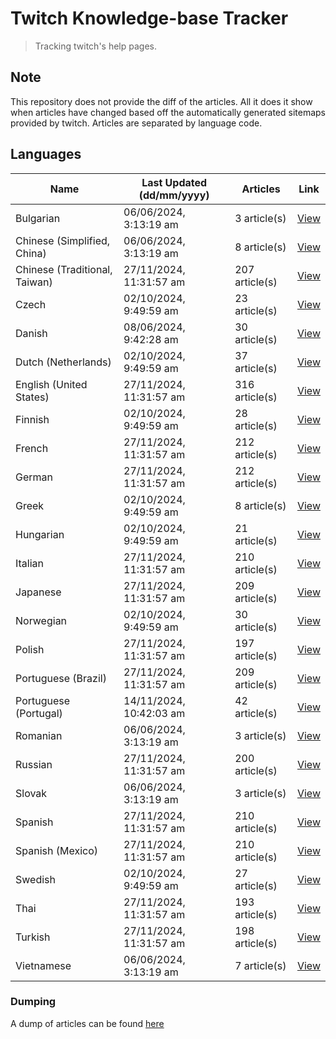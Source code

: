 # Twitch Knowledge-base Tracker
> Tracking twitch's help pages. 

## Note
This repository does not provide the diff of the articles. All it does it show when articles have changed based
off the automatically generated sitemaps provided by twitch. Articles are separated by language code.

## Languages

| Name                          | Last Updated (dd/mm/yyyy) | Articles       | Link                   |
|-------------------------------|---------------------------|----------------|------------------------|
| Bulgarian                     | 06/06/2024, 3:13:19 am    | 3 article(s)   | [View](docs/bg.md)     |
| Chinese (Simplified, China)   | 06/06/2024, 3:13:19 am    | 8 article(s)   | [View](docs/zh_CN.md)  |
| Chinese (Traditional, Taiwan) | 27/11/2024, 11:31:57 am   | 207 article(s) | [View](docs/zh_TW.md)  |
| Czech                         | 02/10/2024, 9:49:59 am    | 23 article(s)  | [View](docs/cs.md)     |
| Danish                        | 08/06/2024, 9:42:28 am    | 30 article(s)  | [View](docs/da.md)     |
| Dutch (Netherlands)           | 02/10/2024, 9:49:59 am    | 37 article(s)  | [View](docs/nl_NL.md)  |
| English (United States)       | 27/11/2024, 11:31:57 am   | 316 article(s) | [View](docs/en_US.md)  |
| Finnish                       | 02/10/2024, 9:49:59 am    | 28 article(s)  | [View](docs/fi.md)     |
| French                        | 27/11/2024, 11:31:57 am   | 212 article(s) | [View](docs/fr.md)     |
| German                        | 27/11/2024, 11:31:57 am   | 212 article(s) | [View](docs/de.md)     |
| Greek                         | 02/10/2024, 9:49:59 am    | 8 article(s)   | [View](docs/el.md)     |
| Hungarian                     | 02/10/2024, 9:49:59 am    | 21 article(s)  | [View](docs/hu.md)     |
| Italian                       | 27/11/2024, 11:31:57 am   | 210 article(s) | [View](docs/it.md)     |
| Japanese                      | 27/11/2024, 11:31:57 am   | 209 article(s) | [View](docs/ja.md)     |
| Norwegian                     | 02/10/2024, 9:49:59 am    | 30 article(s)  | [View](docs/no.md)     |
| Polish                        | 27/11/2024, 11:31:57 am   | 197 article(s) | [View](docs/pl.md)     |
| Portuguese (Brazil)           | 27/11/2024, 11:31:57 am   | 209 article(s) | [View](docs/pt_BR.md)  |
| Portuguese (Portugal)         | 14/11/2024, 10:42:03 am   | 42 article(s)  | [View](docs/pt_PT.md)  |
| Romanian                      | 06/06/2024, 3:13:19 am    | 3 article(s)   | [View](docs/ro.md)     |
| Russian                       | 27/11/2024, 11:31:57 am   | 200 article(s) | [View](docs/ru.md)     |
| Slovak                        | 06/06/2024, 3:13:19 am    | 3 article(s)   | [View](docs/sk.md)     |
| Spanish                       | 27/11/2024, 11:31:57 am   | 210 article(s) | [View](docs/es.md)     |
| Spanish (Mexico)              | 27/11/2024, 11:31:57 am   | 210 article(s) | [View](docs/es_MX.md)  |
| Swedish                       | 02/10/2024, 9:49:59 am    | 27 article(s)  | [View](docs/sv.md)     |
| Thai                          | 27/11/2024, 11:31:57 am   | 193 article(s) | [View](docs/th.md)     |
| Turkish                       | 27/11/2024, 11:31:57 am   | 198 article(s) | [View](docs/tr.md)     |
| Vietnamese                    | 06/06/2024, 3:13:19 am    | 7 article(s)   | [View](docs/vi.md)     |

### Dumping
A dump of articles can be found [here](docs/RAW.md)